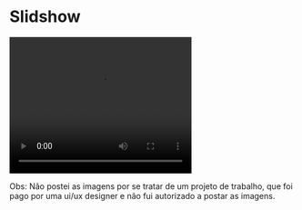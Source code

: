 # Slidshow


<video width="320" height="240" controls>
  
  <source src="" type="video">
  
</video>








Obs: Não postei as imagens por se tratar de um projeto de trabalho, que foi pago por uma ui/ux designer e não fui autorizado a postar as imagens. 
